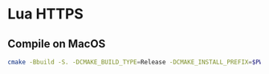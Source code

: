 # Lua HTTPS

## Compile on MacOS


```sh
cmake -Bbuild -S. -DCMAKE_BUILD_TYPE=Release -DCMAKE_INSTALL_PREFIX=$PWD/install -DCMAKE_CXX_FLAGS="-fobjc-arc -std=c++11 -stdlib=libc++" cmake --build build --target install
```

